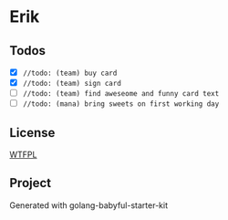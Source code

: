 # Erik

## Todos 
- [x] `//todo: (team) buy card`
- [x] `//todo: (team) sign card`
- [ ] `//todo: (team) find aweseome and funny card text`
- [ ] `//todo: (mana) bring sweets on first working day`

## License

[WTFPL](LICENSE)

## Project

Generated with golang-babyful-starter-kit
